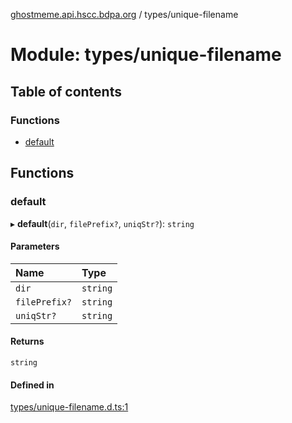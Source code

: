 [ghostmeme.api.hscc.bdpa.org][1] / types/unique-filename

# Module: types/unique-filename

## Table of contents

### Functions

- [default][2]

## Functions

### default

▸ **default**(`dir`, `filePrefix?`, `uniqStr?`): `string`

#### Parameters

| Name          | Type     |
| :------------ | :------- |
| `dir`         | `string` |
| `filePrefix?` | `string` |
| `uniqStr?`    | `string` |

#### Returns

`string`

#### Defined in

[types/unique-filename.d.ts:1][3]

[1]: ../README.md
[2]: types_unique_filename.md#default
[3]:
  https://github.com/nhscc/ghostmeme.api.hscc.bdpa.org/blob/bc222b4/types/unique-filename.d.ts#L1
